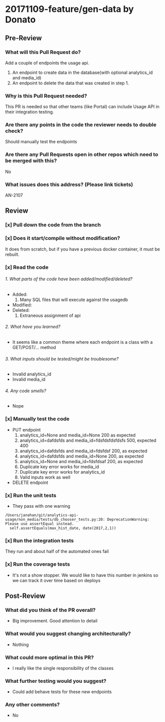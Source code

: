# 20171109-feature/gen-data by Donato

## Pre-Review
### What will this Pull Request do?
Add a couple of endpoints the usage api.
1. An endpoint to create data in the database(with optional analytics_id and media_id)
2. An endpoint to delete the data that was created in step 1.

### Why is this Pull Request needed?
This PR is needed so that other teams (like Portal) can include
Usage API in their integration testing.

### Are there any points in the code the reviewer needs to double check?
Should manually test the endpoints

### Are there any Pull Requests open in other repos which need to be merged with this?
No

### What issues does this address? (Please link tickets)
AN-2107

## Review
### [x] Pull down the code from the branch
### [x] Does it start/compile without modification?
It does from scratch, but if you have a previous docker container, it must be rebuilt.
### [x] Read the code
###### 1. What parts of the code have been added/modified/deleted?
* Added:
    1. Many SQL files that will execute against the usagedb
* Modified:
* Deleted:
    1. Extraneous assignment of api

###### 2. What have you learned?
* It seems like a common theme where each endpoint is a class with a GET/POST/... method

###### 3. What inputs should be tested/might be troublesome?
* Invalid analytics_id
* Invalid media_id

###### 4. Any code smells?
* Nope
### [x] Manually test the code
* PUT endpoint
    1. analytics_id=None and media_id=None
       200 as expected
    2. analytics_id=dafdsfds and media_id=fdsfdsfdsfdsfs
       500, expected 400
    3. analytics_id=dafdsfds and media_id=fdsfdsf
       200, as expected
    4. analytics_id=dafdsfds and media_id=None
       200, as expected
    5. analytics_id=None and media_id=fdsfdsaf
       200, as expected
    6. Duplicate key error works for media_id
    7. Duplicate key error works for analytics_id
    8. Valid inputs work as well
* DELETE endpoint
### [x] Run the unit tests
* They pass with one warning
```buildoutcfg
/Users/janahan/git/analytics-api-usage/non_media/tests/db_chooser_tests.py:20: DeprecationWarning: Please use assertEqual instead.
  self.assertEquals(max_hist_date, date(2017,2,1))
```
### [x] Run the integration tests
They run and about half of the automated ones fail
### [x] Run the coverage tests
* It's not a show stopper. We would like to have this number
in jenkins so we can track it over time based on deploys

## Post-Review
### What did you think of the PR overall?
* Big improvement. Good attention to detail

### What would you suggest changing architecturally?
* Nothing

### What could more optimal in this PR?
* I really like the single responsibility of the classes

### What further testing would you suggest?
* Could add behave tests for these new endpoints

### Any other comments?
* No






